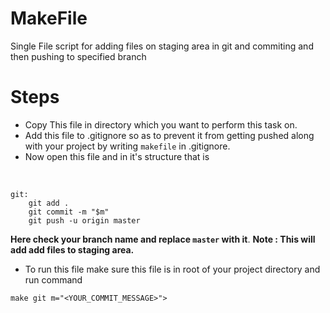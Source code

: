 # MakeFile
Single File script for adding files on staging area in git and commiting and then pushing to specified branch

# Steps
* Copy This file in directory which you want to perform this task on.
* Add this file to .gitignore so as to prevent it from getting pushed along with your project by writing `makefile` in .gitignore.
* Now open this file and in it's structure that is
<br>

```
git:
	git add .
	git commit -m "$m"
	git push -u origin master
```

**Here check your branch name and replace `master` with it**.
**Note : This will add add files to staging area.**

* To run this file make sure this file is in root of your project directory and run command

```
make git m="<YOUR_COMMIT_MESSAGE>">
```